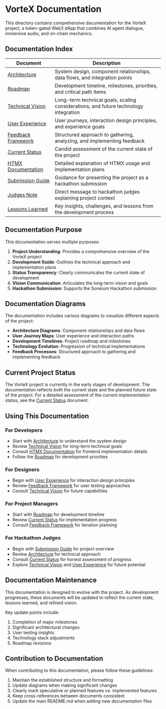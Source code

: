 # VorteX Documentation

This directory contains comprehensive documentation for the VorteX project, a token-gated Web3 dApp that combines AI agent dialogue, immersive audio, and on-chain mechanics.

## Documentation Index

| Document | Description |
|----------|-------------|
| [Architecture](ARCHITECTURE.md) | System design, component relationships, data flows, and integration points |
| [Roadmap](ROADMAP.md) | Development timeline, milestones, priorities, and critical path items |
| [Technical Vision](TECHNICAL-VISION.md) | Long-term technical goals, scaling considerations, and future technology integration |
| [User Experience](USER-EXPERIENCE.md) | User journeys, interaction design principles, and experience goals |
| [Feedback Framework](FEEDBACK-FRAMEWORK.md) | Structured approach to gathering, analyzing, and implementing feedback |
| [Current Status](CURRENT-STATUS.md) | Candid assessment of the current state of the project |
| [HTMX Documentation](HTMX-DOCUMENTATION.md) | Detailed explanation of HTMX usage and implementation plans |
| [Submission Guide](SUBMISSION-GUIDE.md) | Guidance for presenting the project as a hackathon submission |
| [Judges Note](JUDGES-NOTE.md) | Direct message to hackathon judges explaining project context |
| [Lessons Learned](LESSONS-LEARNED.md) | Key insights, challenges, and lessons from the development process |

## Documentation Purpose

This documentation serves multiple purposes:

1. **Project Understanding**: Provides a comprehensive overview of the VorteX project
2. **Development Guide**: Outlines the technical approach and implementation plans
3. **Status Transparency**: Clearly communicates the current state of development
4. **Vision Communication**: Articulates the long-term vision and goals
5. **Hackathon Submission**: Supports the Soneium Hackathon submission

## Documentation Diagrams

The documentation includes various diagrams to visualize different aspects of the project:

- **Architecture Diagrams**: Component relationships and data flows
- **User Journey Maps**: User experience and interaction paths
- **Development Timelines**: Project roadmap and milestones
- **Technology Evolution**: Progression of technical implementations
- **Feedback Processes**: Structured approach to gathering and implementing feedback

## Current Project Status

The VorteX project is currently in the early stages of development. The documentation reflects both the current state and the planned future state of the project. For a detailed assessment of the current implementation status, see the [Current Status](CURRENT-STATUS.md) document.

## Using This Documentation

### For Developers

- Start with [Architecture](ARCHITECTURE.md) to understand the system design
- Review [Technical Vision](TECHNICAL-VISION.md) for long-term technical goals
- Consult [HTMX Documentation](HTMX-DOCUMENTATION.md) for frontend implementation details
- Follow the [Roadmap](ROADMAP.md) for development priorities

### For Designers

- Begin with [User Experience](USER-EXPERIENCE.md) for interaction design principles
- Review [Feedback Framework](FEEDBACK-FRAMEWORK.md) for user testing approaches
- Consult [Technical Vision](TECHNICAL-VISION.md) for future capabilities

### For Project Managers

- Start with [Roadmap](ROADMAP.md) for development timeline
- Review [Current Status](CURRENT-STATUS.md) for implementation progress
- Consult [Feedback Framework](FEEDBACK-FRAMEWORK.md) for iteration planning

### For Hackathon Judges

- Begin with [Submission Guide](SUBMISSION-GUIDE.md) for project overview
- Review [Architecture](ARCHITECTURE.md) for technical approach
- Consult [Current Status](CURRENT-STATUS.md) for honest assessment of progress
- Explore [Technical Vision](TECHNICAL-VISION.md) and [User Experience](USER-EXPERIENCE.md) for future potential

## Documentation Maintenance

This documentation is designed to evolve with the project. As development progresses, these documents will be updated to reflect the current state, lessons learned, and refined vision.

Key update points include:

1. Completion of major milestones
2. Significant architectural changes
3. User testing insights
4. Technology stack adjustments
5. Roadmap revisions

## Contribution to Documentation

When contributing to this documentation, please follow these guidelines:

1. Maintain the established structure and formatting
2. Update diagrams when making significant changes
3. Clearly mark speculative or planned features vs. implemented features
4. Keep cross-references between documents consistent
5. Update the main README.md when adding new documentation files
